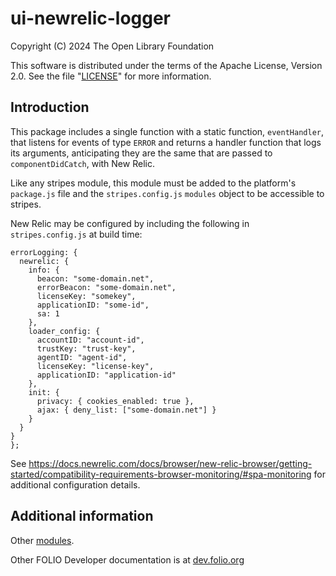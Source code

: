 # ui-newrelic-logger

Copyright (C) 2024 The Open Library Foundation

This software is distributed under the terms of the Apache License,
Version 2.0. See the file "[LICENSE](LICENSE)" for more information.

## Introduction

This package includes a single function with a static function, `eventHandler`,
that listens for events of type `ERROR` and returns a handler function
that logs its arguments, anticipating they are the same that are passed
to `componentDidCatch`, with New Relic.

Like any stripes module, this module must be added to the platform's
`package.js` file and the `stripes.config.js` `modules` object to be
accessible to stripes.

New Relic may be configured by including the following in `stripes.config.js`
at build time:

```
errorLogging: {
  newrelic: {
    info: {
      beacon: "some-domain.net",
      errorBeacon: "some-domain.net",
      licenseKey: "somekey",
      applicationID: "some-id",
      sa: 1
    },
    loader_config: {
      accountID: "account-id",
      trustKey: "trust-key",
      agentID: "agent-id",
      licenseKey: "license-key",
      applicationID: "application-id"
    },
    init: {
      privacy: { cookies_enabled: true },
      ajax: { deny_list: ["some-domain.net"] }
    }
  }
}
};
```

See https://docs.newrelic.com/docs/browser/new-relic-browser/getting-started/compatibility-requirements-browser-monitoring/#spa-monitoring for additional configuration details.

## Additional information

Other [modules](https://dev.folio.org/source-code/#client-side).

Other FOLIO Developer documentation is at [dev.folio.org](https://dev.folio.org/)
